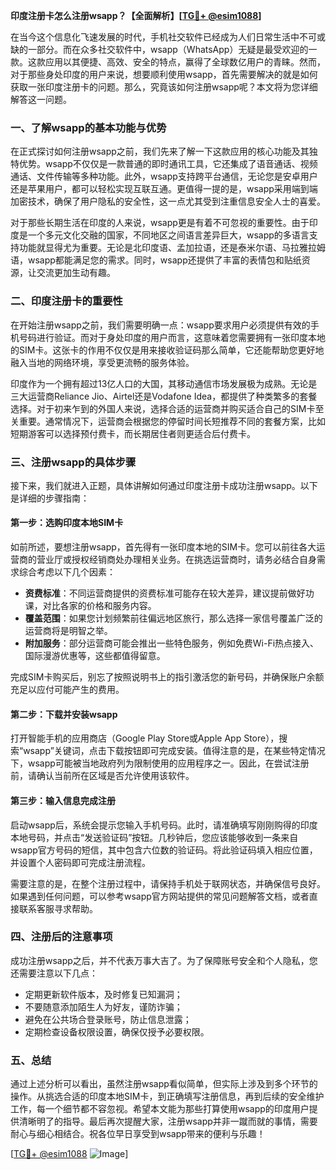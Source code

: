 **印度注册卡怎么注册wsapp？【全面解析】[[TG💪+ @esim1088](https://t.me/s/esim1088)]**

在当今这个信息化飞速发展的时代，手机社交软件已经成为人们日常生活中不可或缺的一部分。而在众多社交软件中，wsapp（WhatsApp）无疑是最受欢迎的一款。这款应用以其便捷、高效、安全的特点，赢得了全球数亿用户的青睐。然而，对于那些身处印度的用户来说，想要顺利使用wsapp，首先需要解决的就是如何获取一张印度注册卡的问题。那么，究竟该如何注册wsapp呢？本文将为您详细解答这一问题。

### 一、了解wsapp的基本功能与优势

在正式探讨如何注册wsapp之前，我们先来了解一下这款应用的核心功能及其独特优势。wsapp不仅仅是一款普通的即时通讯工具，它还集成了语音通话、视频通话、文件传输等多种功能。此外，wsapp支持跨平台通信，无论您是安卓用户还是苹果用户，都可以轻松实现互联互通。更值得一提的是，wsapp采用端到端加密技术，确保了用户隐私的安全性，这一点尤其受到注重信息安全人士的喜爱。

对于那些长期生活在印度的人来说，wsapp更是有着不可忽视的重要性。由于印度是一个多元文化交融的国家，不同地区之间语言差异巨大，wsapp的多语言支持功能就显得尤为重要。无论是北印度语、孟加拉语，还是泰米尔语、马拉雅拉姆语，wsapp都能满足您的需求。同时，wsapp还提供了丰富的表情包和贴纸资源，让交流更加生动有趣。

### 二、印度注册卡的重要性

在开始注册wsapp之前，我们需要明确一点：wsapp要求用户必须提供有效的手机号码进行验证。而对于身处印度的用户而言，这意味着您需要拥有一张印度本地的SIM卡。这张卡的作用不仅仅是用来接收验证码那么简单，它还能帮助您更好地融入当地的网络环境，享受更流畅的服务体验。

印度作为一个拥有超过13亿人口的大国，其移动通信市场发展极为成熟。无论是三大运营商Reliance Jio、Airtel还是Vodafone Idea，都提供了种类繁多的套餐选择。对于初来乍到的外国人来说，选择合适的运营商并购买适合自己的SIM卡至关重要。通常情况下，运营商会根据您的停留时间长短推荐不同的套餐方案，比如短期游客可以选择预付费卡，而长期居住者则更适合后付费卡。

### 三、注册wsapp的具体步骤

接下来，我们就进入正题，具体讲解如何通过印度注册卡成功注册wsapp。以下是详细的步骤指南：

#### 第一步：选购印度本地SIM卡

如前所述，要想注册wsapp，首先得有一张印度本地的SIM卡。您可以前往各大运营商的营业厅或授权经销商处办理相关业务。在挑选运营商时，请务必结合自身需求综合考虑以下几个因素：

- **资费标准**：不同运营商提供的资费标准可能存在较大差异，建议提前做好功课，对比各家的价格和服务内容。
- **覆盖范围**：如果您计划频繁前往偏远地区旅行，那么选择一家信号覆盖广泛的运营商将是明智之举。
- **附加服务**：部分运营商可能会推出一些特色服务，例如免费Wi-Fi热点接入、国际漫游优惠等，这些都值得留意。

完成SIM卡购买后，别忘了按照说明书上的指引激活您的新号码，并确保账户余额充足以应付可能产生的费用。

#### 第二步：下载并安装wsapp

打开智能手机的应用商店（Google Play Store或Apple App Store），搜索“wsapp”关键词，点击下载按钮即可完成安装。值得注意的是，在某些特定情况下，wsapp可能被当地政府列为限制使用的应用程序之一。因此，在尝试注册前，请确认当前所在区域是否允许使用该软件。

#### 第三步：输入信息完成注册

启动wsapp后，系统会提示您输入手机号码。此时，请准确填写刚刚购得的印度本地号码，并点击“发送验证码”按钮。几秒钟后，您应该能够收到一条来自wsapp官方号码的短信，其中包含六位数的验证码。将此验证码填入相应位置，并设置个人密码即可完成注册流程。

需要注意的是，在整个注册过程中，请保持手机处于联网状态，并确保信号良好。如果遇到任何问题，可以参考wsapp官方网站提供的常见问题解答文档，或者直接联系客服寻求帮助。

### 四、注册后的注意事项

成功注册wsapp之后，并不代表万事大吉了。为了保障账号安全和个人隐私，您还需要注意以下几点：

- 定期更新软件版本，及时修复已知漏洞；
- 不要随意添加陌生人为好友，谨防诈骗；
- 避免在公共场合登录账号，防止信息泄露；
- 定期检查设备权限设置，确保仅授予必要权限。

### 五、总结

通过上述分析可以看出，虽然注册wsapp看似简单，但实际上涉及到多个环节的操作。从挑选合适的印度本地SIM卡，到正确填写注册信息，再到后续的安全维护工作，每一个细节都不容忽视。希望本文能为那些打算使用wsapp的印度用户提供清晰明了的指导。最后再次提醒大家，注册wsapp并非一蹴而就的事情，需要耐心与细心相结合。祝各位早日享受到wsapp带来的便利与乐趣！

[[TG💪+ @esim1088](https://t.me/s/esim1088) ![Image](https://i.postimg.cc/4NQfJmqS/Snipaste-2025-05-13-00-14-12.png)]